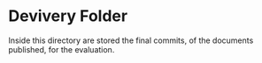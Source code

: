 # Devivery Folder

Inside this directory are stored the final commits, of the documents published, for the evaluation.
